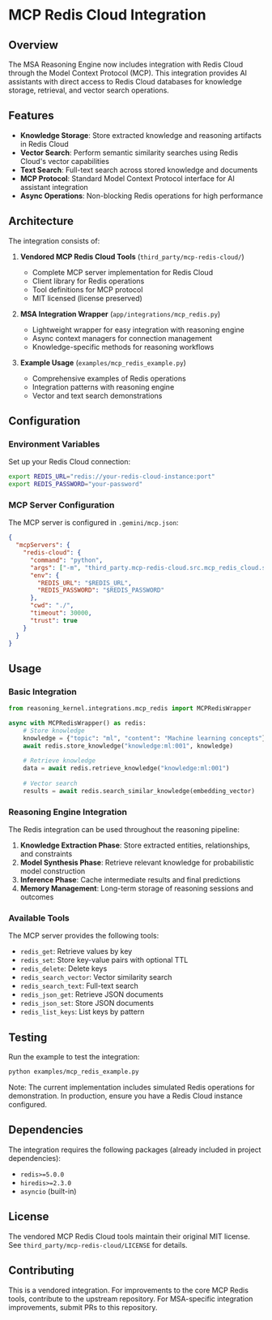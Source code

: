 # MCP Redis Cloud Integration

## Overview

The MSA Reasoning Engine now includes integration with Redis Cloud through the Model Context Protocol (MCP). This integration provides AI assistants with direct access to Redis Cloud databases for knowledge storage, retrieval, and vector search operations.

## Features

- **Knowledge Storage**: Store extracted knowledge and reasoning artifacts in Redis Cloud
- **Vector Search**: Perform semantic similarity searches using Redis Cloud's vector capabilities
- **Text Search**: Full-text search across stored knowledge and documents
- **MCP Protocol**: Standard Model Context Protocol interface for AI assistant integration
- **Async Operations**: Non-blocking Redis operations for high performance

## Architecture

The integration consists of:

1. **Vendored MCP Redis Cloud Tools** (`third_party/mcp-redis-cloud/`)
   - Complete MCP server implementation for Redis Cloud
   - Client library for Redis operations
   - Tool definitions for MCP protocol
   - MIT licensed (license preserved)

2. **MSA Integration Wrapper** (`app/integrations/mcp_redis.py`)
   - Lightweight wrapper for easy integration with reasoning engine
   - Async context managers for connection management
   - Knowledge-specific methods for reasoning workflows

3. **Example Usage** (`examples/mcp_redis_example.py`)
   - Comprehensive examples of Redis operations
   - Integration patterns with reasoning engine
   - Vector and text search demonstrations

## Configuration

### Environment Variables

Set up your Redis Cloud connection:

```bash
export REDIS_URL="redis://your-redis-cloud-instance:port"
export REDIS_PASSWORD="your-password"
```

### MCP Server Configuration

The MCP server is configured in `.gemini/mcp.json`:

```json
{
  "mcpServers": {
    "redis-cloud": {
      "command": "python",
      "args": ["-m", "third_party.mcp-redis-cloud.src.mcp_redis_cloud.server"],
      "env": {
        "REDIS_URL": "$REDIS_URL",
        "REDIS_PASSWORD": "$REDIS_PASSWORD"
      },
      "cwd": "./",
      "timeout": 30000,
      "trust": true
    }
  }
}
```

## Usage

### Basic Integration

```python
from reasoning_kernel.integrations.mcp_redis import MCPRedisWrapper

async with MCPRedisWrapper() as redis:
    # Store knowledge
    knowledge = {"topic": "ml", "content": "Machine learning concepts"}
    await redis.store_knowledge("knowledge:ml:001", knowledge)
    
    # Retrieve knowledge
    data = await redis.retrieve_knowledge("knowledge:ml:001")
    
    # Vector search
    results = await redis.search_similar_knowledge(embedding_vector)
```

### Reasoning Engine Integration

The Redis integration can be used throughout the reasoning pipeline:

1. **Knowledge Extraction Phase**: Store extracted entities, relationships, and constraints
2. **Model Synthesis Phase**: Retrieve relevant knowledge for probabilistic model construction
3. **Inference Phase**: Cache intermediate results and final predictions
4. **Memory Management**: Long-term storage of reasoning sessions and outcomes

### Available Tools

The MCP server provides the following tools:

- `redis_get`: Retrieve values by key
- `redis_set`: Store key-value pairs with optional TTL
- `redis_delete`: Delete keys
- `redis_search_vector`: Vector similarity search
- `redis_search_text`: Full-text search
- `redis_json_get`: Retrieve JSON documents
- `redis_json_set`: Store JSON documents
- `redis_list_keys`: List keys by pattern

## Testing

Run the example to test the integration:

```bash
python examples/mcp_redis_example.py
```

Note: The current implementation includes simulated Redis operations for demonstration. In production, ensure you have a Redis Cloud instance configured.

## Dependencies

The integration requires the following packages (already included in project dependencies):

- `redis>=5.0.0`
- `hiredis>=2.3.0`
- `asyncio` (built-in)

## License

The vendored MCP Redis Cloud tools maintain their original MIT license. See `third_party/mcp-redis-cloud/LICENSE` for details.

## Contributing

This is a vendored integration. For improvements to the core MCP Redis tools, contribute to the upstream repository. For MSA-specific integration improvements, submit PRs to this repository.
